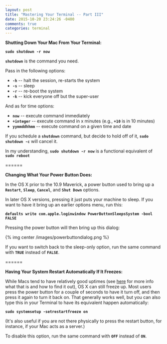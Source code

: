 ```yaml
---
layout: post
title: "Mastering Your Terminal -- Part III"
date: 2015-10-20 23:24:26 -0400
comments: true
categories: terminal
---
```


**Shutting Down Your Mac From Your Terminal:**

**`sudo shutdown -r now`**

**`shutdown`** is the command you need.

Pass in the following options:

* **`-h`** -- halt the session, re-starts the system 
* **`-s`** -- sleep
* **`-r`** -- re-boot the system
* **`-k`** -- kick everyone off but the super-user

And as for time options:

* **`now`** -- execute command immediately
* **`+integer`** -- execute command in x minutes (e.g., **`+10`** is in 10 minutes)
* **`yymmddhhmm`** -- execute command on a given time and date

If you schedule a **`shutdown`** command, but decide to hold off of it, **`sudo shutdown -c`** will cancel it.

In my understanding, **`sudo shutdown -r now`** is a functional equivalent of **`sudo reboot`**

======

**Changing What Your Power Button Does:**

In the OS X prior to the 10.9 Maverick, a power button used to bring up a **`Restart`**, **`Sleep`**, **`Cancel`**, and **`Shut Down`** options.

In later OS X versions, pressing it just puts your machine to sleep. If you want to have it bring up an earlier options menu, run this:

**`defaults write com.apple.loginwindow PowerButtonSleepsSystem -bool FALSE`**

Pressing the power button will then bring up this dialog:

{% img center /images/powerbuttondialog.png %}

If you want to switch back to the sleep-only option, run the same command with **`TRUE`** instead of **`FALSE`**.

======

**Having Your System Restart Automatically If It Freezes:**

While Macs tend to have relatively good uptimes (see [here](http://annaershova.github.io/blog/2015/10/12/mac-uptime-and-reboot-stats/) for more info what that is and how to find it out), OS X can still freeze up. Most users press the power button for a couple of seconds to have it turn off, and then press it again to turn it back on. That generally works well, but you can also type this in your Terminal to have its equivalent happen automatically:

**`sudo systemsetup -setrestartfreeze on`**

(It's also useful if you are not there physically to press the restart button, for instance, if your Mac acts as a server.)

To disable this option, run the same command with **`OFF`** instead of **`ON`**.